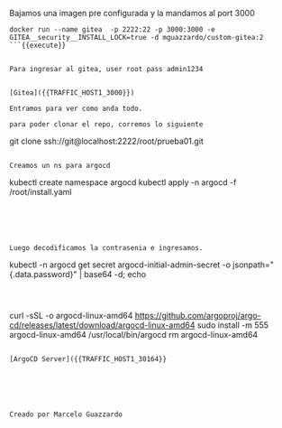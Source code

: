 Bajamos una imagen pre configurada y la mandamos al port 3000 

```
docker run --name gitea  -p 2222:22 -p 3000:3000 -e GITEA__security__INSTALL_LOCK=true -d mguazzardo/custom-gitea:2
```{{execute}}


Para ingresar al gitea, user root pass admin1234


[Gitea]({{TRAFFIC_HOST1_3000}})

Entramos para ver como anda todo.

para poder clonar el repo, corremos lo siguiente

```
git clone ssh://git@localhost:2222/root/prueba01.git
```{{execute}}

Creamos un ns para argocd

```
kubectl create namespace argocd
kubectl apply -n argocd -f /root/install.yaml
```{{execute}}





Luego decodificamos la contrasenia e ingresamos.

```
kubectl -n argocd get secret argocd-initial-admin-secret -o jsonpath="{.data.password}" | base64 -d; echo
```{{execute}}



```
curl -sSL -o argocd-linux-amd64 https://github.com/argoproj/argo-cd/releases/latest/download/argocd-linux-amd64
sudo install -m 555 argocd-linux-amd64 /usr/local/bin/argocd
rm argocd-linux-amd64

```{{execute}}

[ArgoCD Server]({{TRAFFIC_HOST1_30164}}






Creado por Marcelo Guazzardo
